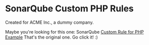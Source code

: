 SonarQube Custom PHP Rules
=========================
Created for ACME Inc., a dummy company.

Maybe you're looking for this one: SonarQube [Custom Rule for PHP Example](https://github.com/SonarSource/sonar-custom-rules-examples/tree/master/php-custom-rules)
That's the original one. Go click it! :)